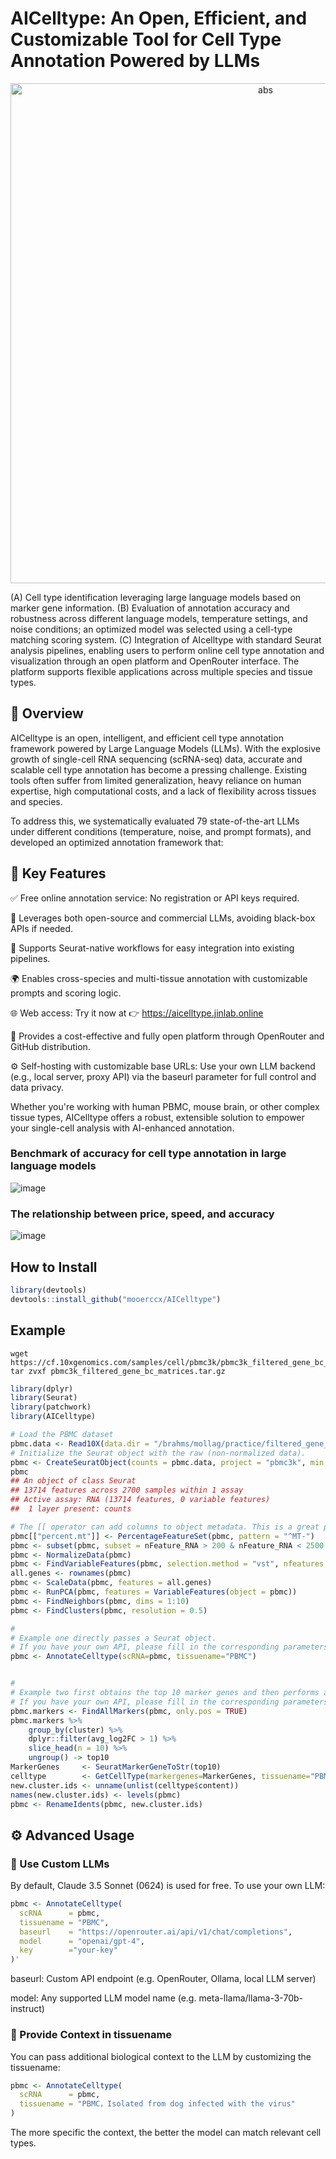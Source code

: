 # AICelltype: An Open, Efficient, and Customizable Tool for Cell Type Annotation Powered by LLMs

<div align="center">
  <img width="800" alt="abs" src="https://github.com/user-attachments/assets/d03bf059-cb1f-437e-8eef-f36b31c5869f" />


</div>

(A) Cell type identification leveraging large language models based on marker gene information.
(B) Evaluation of annotation accuracy and robustness across different language models, temperature settings, and noise conditions; an optimized model was selected using a cell-type matching scoring system.
(C) Integration of AIcelltype with standard Seurat analysis pipelines, enabling users to perform online cell type annotation and visualization through an open platform and OpenRouter interface. The platform supports flexible applications across multiple species and tissue types.

## 📌 Overview

AICelltype is an open, intelligent, and efficient cell type annotation framework powered by Large Language Models (LLMs). With the explosive growth of single-cell RNA sequencing (scRNA-seq) data, accurate and scalable cell type annotation has become a pressing challenge. Existing tools often suffer from limited generalization, heavy reliance on human expertise, high computational costs, and a lack of flexibility across tissues and species.

To address this, we systematically evaluated 79 state-of-the-art LLMs under different conditions (temperature, noise, and prompt formats), and developed an optimized annotation framework that:

## 🚀 Key Features

✅ Free online annotation service: No registration or API keys required.

🧠 Leverages both open-source and commercial LLMs, avoiding black-box APIs if needed.

🔁 Supports Seurat-native workflows for easy integration into existing pipelines.

🌍 Enables cross-species and multi-tissue annotation with customizable prompts and scoring logic.

🌐 Web access: Try it now at 👉 https://aicelltype.jinlab.online

💸 Provides a cost-effective and fully open platform through OpenRouter and GitHub distribution.

⚙️ Self-hosting with customizable base URLs: Use your own LLM backend (e.g., local server, proxy API) via the baseurl parameter for full control and data privacy.

Whether you're working with human PBMC, mouse brain, or other complex tissue types, AICelltype offers a robust, extensible solution to empower your single-cell analysis with AI-enhanced annotation.



### Benchmark of accuracy for cell type annotation in large language models
![image](https://github.com/user-attachments/assets/0263b835-8f05-43ac-af39-56c967fe3158)

### The relationship between price, speed, and accuracy
![image](https://github.com/user-attachments/assets/7bcb2a6f-a92e-42d6-8d53-0394eee91fb0)


## **How to Install**

```R
library(devtools)
devtools::install_github("mooerccx/AICelltype")
```

## **Example**

```shell
wget https://cf.10xgenomics.com/samples/cell/pbmc3k/pbmc3k_filtered_gene_bc_matrices.tar.gz
tar zvxf pbmc3k_filtered_gene_bc_matrices.tar.gz
```

```R
library(dplyr)
library(Seurat)
library(patchwork)
library(AICelltype)

# Load the PBMC dataset
pbmc.data <- Read10X(data.dir = "/brahms/mollag/practice/filtered_gene_bc_matrices/hg19/")
# Initialize the Seurat object with the raw (non-normalized data).
pbmc <- CreateSeuratObject(counts = pbmc.data, project = "pbmc3k", min.cells = 3, min.features = 200)
pbmc
## An object of class Seurat 
## 13714 features across 2700 samples within 1 assay 
## Active assay: RNA (13714 features, 0 variable features)
##  1 layer present: counts

# The [[ operator can add columns to object metadata. This is a great place to stash QC stats
pbmc[["percent.mt"]] <- PercentageFeatureSet(pbmc, pattern = "^MT-")
pbmc <- subset(pbmc, subset = nFeature_RNA > 200 & nFeature_RNA < 2500 & percent.mt < 5)
pbmc <- NormalizeData(pbmc)
pbmc <- FindVariableFeatures(pbmc, selection.method = "vst", nfeatures = 2000)
all.genes <- rownames(pbmc)
pbmc <- ScaleData(pbmc, features = all.genes)
pbmc <- RunPCA(pbmc, features = VariableFeatures(object = pbmc))
pbmc <- FindNeighbors(pbmc, dims = 1:10)
pbmc <- FindClusters(pbmc, resolution = 0.5)

#
# Example one directly passes a Seurat object.
# If you have your own API, please fill in the corresponding parameters; leave them blank if not.
pbmc <- AnnotateCelltype(scRNA=pbmc, tissuename="PBMC")


#
# Example two first obtains the top 10 marker genes and then performs annotation operations.
# If you have your own API, please fill in the corresponding parameters; leave them blank if not.
pbmc.markers <- FindAllMarkers(pbmc, only.pos = TRUE)
pbmc.markers %>%
    group_by(cluster) %>%
    dplyr::filter(avg_log2FC > 1) %>%
    slice_head(n = 10) %>%
    ungroup() -> top10
MarkerGenes     <- SeuratMarkerGeneToStr(top10)
celltype        <- GetCellType(markergenes=MarkerGenes, tissuename="PBMC")
new.cluster.ids <- unname(unlist(celltype$content))
names(new.cluster.ids) <- levels(pbmc)
pbmc <- RenameIdents(pbmc, new.cluster.ids)
```

## ⚙️ Advanced Usage
### 🔄 Use Custom LLMs

By default, Claude 3.5 Sonnet (0624) is used for free. To use your own LLM:
```R
pbmc <- AnnotateCelltype(
  scRNA      = pbmc,
  tissuename = "PBMC",
  baseurl    = "https://openrouter.ai/api/v1/chat/completions",
  model      = "openai/gpt-4",
  key        ="your-key"
)'
```
baseurl: Custom API endpoint (e.g. OpenRouter, Ollama, local LLM server)

model: Any supported LLM model name (e.g. meta-llama/llama-3-70b-instruct)

### 🧬 Provide Context in tissuename

You can pass additional biological context to the LLM by customizing the tissuename:
```R
pbmc <- AnnotateCelltype(
  scRNA      = pbmc,
  tissuename = "PBMC，Isolated from dog infected with the virus"
)
```
The more specific the context, the better the model can match relevant cell types.



